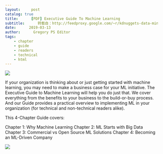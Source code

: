 ```yaml
---
layout:     post
catalog: true
title:      [PDF] Executive Guide To Machine Learning
subtitle:      转载自：http://feedproxy.google.com/~r/kdnuggets-data-mining-analytics/~3/jouLE1vPh0U/activestate-pdf-executive-guide-machine-learning.html
date:      2019-03-13
author:      Gregory PS Editor
tags:
    - chapter
    - guide
    - readers
    - technical
    - html
---
```



![](http://feedproxy.google.com/images/activestate-machine-learning-executive-guide-640.jpg)



If your organization is thinking about or just getting started with machine learning, you may need to make a business case for your ML initiative. The Executive Guide to Machine Learning will help you do just that. We cover everything from the benefits to your business to the build-or-buy process. And our Guide provides a practical overview to implementing ML in your organization (for technical and non-technical readers alike).


This 4-Chapter Guide covers:

 Chapter 1: Why Machine Learning
 Chapter 2: ML Starts with Big Data
 Chapter 3: Commercial vs Open Source ML Solutions
 Chapter 4: Becoming an ML-Driven Company


![](http://feedproxy.google.com/images/read-now-red-180.jpg)

 







